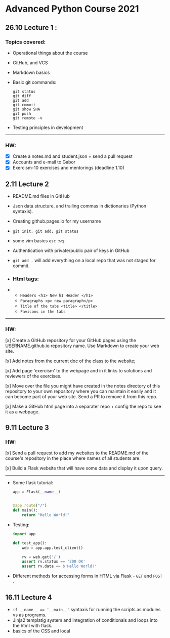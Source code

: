 # Advanced Python Course 2021

## 26.10 Lecture 1 :

### Topics covered:

* Operational things about the course

* GitHub, and VCS

* Markdown basics

* Basic git commands:

  ```git
  git status
  git diff
  git add
  git commit
  git show SHA
  git push
  git remote -v
  ```

* Testing principles in development 

---

### HW:

- [x] Create a notes.md and student.json + send a pull request 
- [x] Accounts and e-mail to Gabor 
- [x] Exercism-10 exercises and mentorings (deadline 1.10)

## 2.11 Lecture 2

* README.md files in GitHub 

* Json data structure, and trailing commas in dictionaries (Python syntaxis). 

* Creating github.pages.io for my username 

* ```git init; git add; git status```

* some vim basics ```esc``` ```:wq``` 

* Authentication with private/public pair of keys in GitHub

* ```git add .``` will add everything on a local repo that was not staged for commit.

* ### Html tags:

* - ```Headers <h1> New h1 Header </h1> ```
  - ```Paragraphs <p> new paragraph</p> ```
  - ```Title of the tabs <title> </title>```
  - ```Favicons in the tabs```

---

### HW:

[x] Create a GitHub repository for your GitHub pages using the USERNAME.github.io repository name. Use Markdown to create your web site.

[x] Add notes from the current doc of the class to the website;  

[x] Add page 'exercism' to the webpage and in it links to solutions and reviewers of the exercises. 

[x] Move over the file you might have created in the notes directory of this repository to your own repository where you can maintain it easily and it can become part of your web site. Send a PR to remove it from this repo.

[x] Make a GitHub html page into a separater repo + config the repo to see it as a webpage.



## 9.11 Lecture 3

### HW:

[x] Send a pull request to add my websites to the README.md of the course's repository in the place where names of all students are. 

[x] Build a Flask website that will have some data and display it upon query. 

---

* Some flask tutorial:

  ```python
  app = Flask(__name__)
  
  
  @app.route("/")
  def main():
      return "Hello World!"
  ```

* Testing:

  ```python
  import app
  
  def test_app():
      web = app.app.test_client()
  
      rv = web.get('/')
      assert rv.status == '200 OK'
      assert rv.data == b'Hello World!'
  ```



* Different methods for accessing forms in HTML via Flask - ```GET``` and ```POST``` . 

## 16.11 Lecture 4

* ```if __name__ == '__main__'``` syntaxis for running the scripts as modules vs as programs. 
* Jinja2 templatig system and integration of conditionals and loops into the html with flask. 
* basics of the CSS and local <style>  in the html docs themselves. 
* styling blocks of html - blocks, classes and ids.

### HW:

[x] List all **interesting** modules you use

[x] Update the README.md of the course repo with my Assignment 3 submission.



## 23.11 Lecture 5

* ```pip freeze -r requirements.txt -c constraints.txt``` 
* Algorithmic complexity:
* * inserting a value n a list is O(1)
  * finding a value in the list is O(n)
  * binary search on sorted list is O(log(n))
  * the complexity of sorting algortihms and different implementations 

## 30.11 Lecture 6

* Basics of the ML; linear regression; saving model and evaluating new data.
* 
